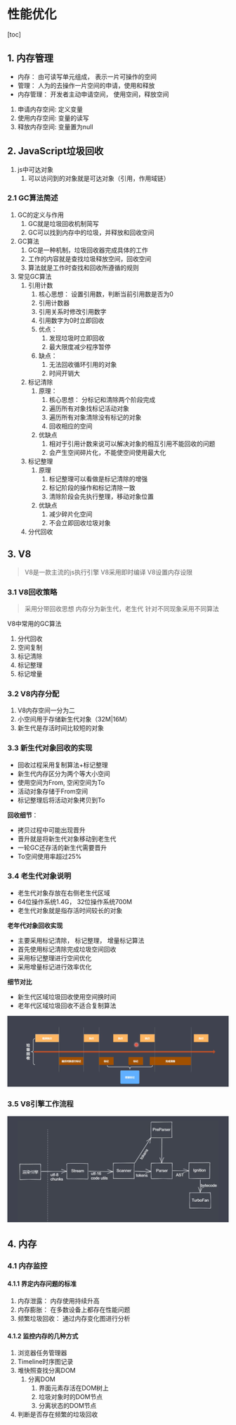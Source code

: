 # 性能优化
[toc]

## 1. 内存管理
- 内存： 由可读写单元组成， 表示一片可操作的空间
- 管理： 人为的去操作一片空间的申请，使用和释放
- 内存管理： 开发者主动申请空间， 使用空间，释放空间

1. 申请内存空间: 定义变量
2. 使用内存空间: 变量的读写
3. 释放内存空间: 变量置为null


## 2. JavaScript垃圾回收

1. js中可达对象
   1. 可以访问到的对象就是可达对象（引用，作用域链）

### 2.1 GC算法简述

1. GC的定义与作用
   1. GC就是垃圾回收机制简写
   2. GC可以找到内存中的垃圾，并释放和回收空间
2. GC算法
   1. GC是一种机制，垃圾回收器完成具体的工作
   2. 工作的内容就是查找垃圾释放空间，回收空间
   3. 算法就是工作时查找和回收所遵循的规则
3. 常见GC算法
   1. 引用计数
      1. 核心思想： 设置引用数，判断当前引用数是否为0
      2. 引用计数器
      3. 引用关系时修改引用数字
      4. 引用数字为0时立即回收
      5. 优点： 
         1. 发现垃圾时立即回收
         2. 最大限度减少程序暂停
      6. 缺点：
         1. 无法回收循环引用的对象
         2. 时间开销大
   2. 标记清除
      1. 原理：
         1. 核心思想： 分标记和清除两个阶段完成
         2. 遍历所有对象找标记活动对象
         3. 遍历所有对象清除没有标记的对象
         4. 回收相应的空间
      2. 优缺点
         1. 相对于引用计数来说可以解决对象的相互引用不能回收的问题
         2. 会产生空间碎片化，不能使空间使用最大化
   3. 标记整理
      1. 原理
         1. 标记整理可以看做是标记清除的增强
         2. 标记阶段的操作和标记清除一致
         3. 清除阶段会先执行整理，移动对象位置
      2. 优缺点
         1. 减少碎片化空间
         2. 不会立即回收垃圾对象
   4. 分代回收

## 3. V8
> V8是一款主流的js执行引擎
> V8采用即时编译
> V8设置内存设限

### 3.1 V8回收策略
> 采用分带回收思想
> 内存分为新生代，老生代
> 针对不同现象采用不同算法

V8中常用的GC算法
1. 分代回收
2. 空间复制
3. 标记清除
4. 标记整理
5. 标记增量

### 3.2 V8内存分配
1. V8内存空间一分为二
2. 小空间用于存储新生代对象（32M|16M）
3. 新生代是存活时间比较短的对象

### 3.3 新生代对象回收的实现
 - 回收过程采用复制算法+标记整理
 - 新生代内存区分为两个等大小空间
 - 使用空间为From, 空闲空间为To
 - 活动对象存储于From空间
 - 标记整理后将活动对象拷贝到To

**回收细节**：
 - 拷贝过程中可能出现晋升
 - 晋升就是将新生代对象移动到老生代
 - 一轮GC还存活的新生代需要晋升
 - To空间使用率超过25%

### 3.4 老生代对象说明
 - 老生代对象存放在右侧老生代区域
 - 64位操作系统1.4G， 32位操作系统700M
 - 老生代对象就是指存活时间较长的对象

**老年代对象回收实现**
 - 主要采用标记清除， 标记整理， 增量标记算法
 - 首先使用标记清除完成垃圾空间回收
 - 采用标记整理进行空间优化
 - 采用增量标记进行效率优化

**细节对比**
- 新生代区域垃圾回收使用空间换时间
- 老年代区域垃圾回收不适合复制算法
<img src="../imgs/垃圾回收.png">

### 3.5 V8引擎工作流程

<img src="../imgs/v8流程.png">





## 4. 内存

### 4.1 内存监控

#### 4.1.1 界定内存问题的标准
   1. 内存泄露： 内存使用持续升高
   2. 内存膨胀： 在多数设备上都存在性能问题
   3. 频繁垃圾回收： 通过内存变化图进行分析
#### 4.1.2 监控内存的几种方式
   1. 浏览器任务管理器
   2. Timeline时序图记录
   3. 堆快照查找分离DOM
      1. 分离DOM
         1. 界面元素存活在DOM树上
         2. 垃圾对象时的DOM节点
         3. 分离状态的DOM节点
   4. 判断是否存在频繁的垃圾回收

